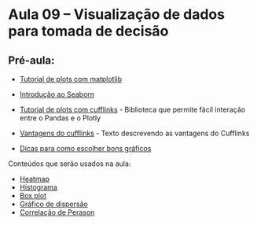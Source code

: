 # Aula 09 – Visualização de dados para tomada de decisão

## Pré-aula:

- [Tutorial de plots com matplotlib](http://pandas.pydata.org/pandas-docs/version/0.13/visualization.html)   
- [Introdução ao Seaborn](https://seaborn.pydata.org/introduction.html)    
- [Tutorial de plots com cufflinks](https://plot.ly/ipython-notebooks/cufflinks/) - Biblioteca que permite fácil interação entre o Pandas e o Plotly  
- [Vantagens do cufflinks](https://towardsdatascience.com/the-next-level-of-data-visualization-in-python-dd6e99039d5e) - Texto descrevendo as vantagens do Cufflinks  


- [Dicas para como escolher bons gráficos](https://extremepresentation.typepad.com/blog/2006/09/choosing_a_good.html)  

Conteúdos que serão usados na aula: 
- [Heatmap](https://datavizcatalogue.com/methods/heatmap.html)  
- [Histograma](https://pt.wikipedia.org/wiki/Histograma)  
- [Box plot](https://pt.wikipedia.org/wiki/Diagrama_de_caixa)  
- [Gráfico de dispersão](https://pt.wikipedia.org/wiki/Gr%C3%A1fico_de_dispers%C3%A3o)  
- [Correlação de Perason](https://pt.wikipedia.org/wiki/Coeficiente_de_correla%C3%A7%C3%A3o_de_Pearson)  